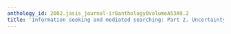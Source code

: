 ```yaml
---
anthology_id: 2002.jasis_journal-ir0anthology0volumeA53A9.2
title: 'Information seeking and mediated searching: Part 2. Uncertainty and its correlates'
---
```

